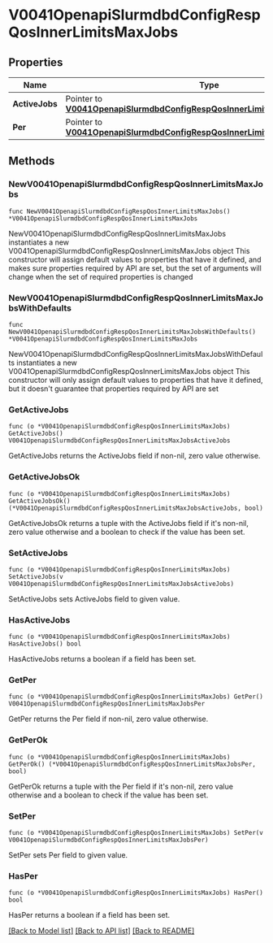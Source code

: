 # V0041OpenapiSlurmdbdConfigRespQosInnerLimitsMaxJobs

## Properties

Name | Type | Description | Notes
------------ | ------------- | ------------- | -------------
**ActiveJobs** | Pointer to [**V0041OpenapiSlurmdbdConfigRespQosInnerLimitsMaxJobsActiveJobs**](V0041OpenapiSlurmdbdConfigRespQosInnerLimitsMaxJobsActiveJobs.md) |  | [optional] 
**Per** | Pointer to [**V0041OpenapiSlurmdbdConfigRespQosInnerLimitsMaxJobsPer**](V0041OpenapiSlurmdbdConfigRespQosInnerLimitsMaxJobsPer.md) |  | [optional] 

## Methods

### NewV0041OpenapiSlurmdbdConfigRespQosInnerLimitsMaxJobs

`func NewV0041OpenapiSlurmdbdConfigRespQosInnerLimitsMaxJobs() *V0041OpenapiSlurmdbdConfigRespQosInnerLimitsMaxJobs`

NewV0041OpenapiSlurmdbdConfigRespQosInnerLimitsMaxJobs instantiates a new V0041OpenapiSlurmdbdConfigRespQosInnerLimitsMaxJobs object
This constructor will assign default values to properties that have it defined,
and makes sure properties required by API are set, but the set of arguments
will change when the set of required properties is changed

### NewV0041OpenapiSlurmdbdConfigRespQosInnerLimitsMaxJobsWithDefaults

`func NewV0041OpenapiSlurmdbdConfigRespQosInnerLimitsMaxJobsWithDefaults() *V0041OpenapiSlurmdbdConfigRespQosInnerLimitsMaxJobs`

NewV0041OpenapiSlurmdbdConfigRespQosInnerLimitsMaxJobsWithDefaults instantiates a new V0041OpenapiSlurmdbdConfigRespQosInnerLimitsMaxJobs object
This constructor will only assign default values to properties that have it defined,
but it doesn't guarantee that properties required by API are set

### GetActiveJobs

`func (o *V0041OpenapiSlurmdbdConfigRespQosInnerLimitsMaxJobs) GetActiveJobs() V0041OpenapiSlurmdbdConfigRespQosInnerLimitsMaxJobsActiveJobs`

GetActiveJobs returns the ActiveJobs field if non-nil, zero value otherwise.

### GetActiveJobsOk

`func (o *V0041OpenapiSlurmdbdConfigRespQosInnerLimitsMaxJobs) GetActiveJobsOk() (*V0041OpenapiSlurmdbdConfigRespQosInnerLimitsMaxJobsActiveJobs, bool)`

GetActiveJobsOk returns a tuple with the ActiveJobs field if it's non-nil, zero value otherwise
and a boolean to check if the value has been set.

### SetActiveJobs

`func (o *V0041OpenapiSlurmdbdConfigRespQosInnerLimitsMaxJobs) SetActiveJobs(v V0041OpenapiSlurmdbdConfigRespQosInnerLimitsMaxJobsActiveJobs)`

SetActiveJobs sets ActiveJobs field to given value.

### HasActiveJobs

`func (o *V0041OpenapiSlurmdbdConfigRespQosInnerLimitsMaxJobs) HasActiveJobs() bool`

HasActiveJobs returns a boolean if a field has been set.

### GetPer

`func (o *V0041OpenapiSlurmdbdConfigRespQosInnerLimitsMaxJobs) GetPer() V0041OpenapiSlurmdbdConfigRespQosInnerLimitsMaxJobsPer`

GetPer returns the Per field if non-nil, zero value otherwise.

### GetPerOk

`func (o *V0041OpenapiSlurmdbdConfigRespQosInnerLimitsMaxJobs) GetPerOk() (*V0041OpenapiSlurmdbdConfigRespQosInnerLimitsMaxJobsPer, bool)`

GetPerOk returns a tuple with the Per field if it's non-nil, zero value otherwise
and a boolean to check if the value has been set.

### SetPer

`func (o *V0041OpenapiSlurmdbdConfigRespQosInnerLimitsMaxJobs) SetPer(v V0041OpenapiSlurmdbdConfigRespQosInnerLimitsMaxJobsPer)`

SetPer sets Per field to given value.

### HasPer

`func (o *V0041OpenapiSlurmdbdConfigRespQosInnerLimitsMaxJobs) HasPer() bool`

HasPer returns a boolean if a field has been set.


[[Back to Model list]](../README.md#documentation-for-models) [[Back to API list]](../README.md#documentation-for-api-endpoints) [[Back to README]](../README.md)


